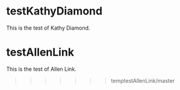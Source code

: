 
# testKathyDiamond
This is the test of Kathy Diamond.

# testAllenLink
This is the test of Allen Link.
>>>>>>> temptestAllenLink/master
